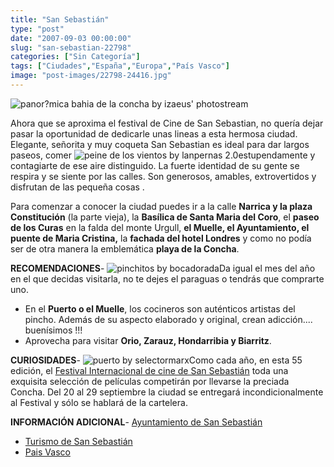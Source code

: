 ```yaml
---
title: "San Sebastián"
type: "post"
date: "2007-09-03 00:00:00"
slug: "san-sebastian-22798"
categories: ["Sin Categoría"]
tags: ["Ciudades","España","Europa","País Vasco"]
image: "post-images/22798-24416.jpg"
---
```


![panor?mica bahia de la concha by izaeus' photostream](post-images/22798-24416.jpg "panor?mica bahia de la concha by izaeus' photostream")

Ahora que se aproxima el festival de Cine de San Sebastian, no quería dejar pasar la oportunidad de dedicarle unas lineas a esta hermosa ciudad. Elegante, señorita y muy coqueta San Sebastian es ideal para dar largos paseos, comer ![peine de los vientos by lanpernas 2.0](post-images/22798-24417.jpg "peine de los vientos by lanpernas 2.0")estupendamente y contagiarte de ese aire distinguido. La fuerte identidad de su gente se respira y se siente por las calles. Son generosos, amables, extrovertidos y disfrutan de las pequeña cosas .  
  
Para comenzar a conocer la ciudad puedes ir a la calle **Narrica y la plaza Constitución** (la parte vieja), la **Basílica de Santa Maria del Coro**, el **paseo de los Curas** en la falda del monte Urgull, **el Muelle, el Ayuntamiento, el puente de Maria Cristina,** la **fachada del hotel Londres** y como no podía ser de otra manera la emblemática **playa de la Concha**.  
  
**RECOMENDACIONES**- ![pinchitos by bocadorada](post-images/22798-24418.jpg "pinchitos by bocadorada")Da igual el mes del año en el que decidas visitarla, no te dejes el paraguas o tendrás que comprarte uno.
- En el **Puerto o el Muelle**, los cocineros son auténticos artistas del pincho. Además de su aspecto elaborado y original, crean adicción.... buenísimos !!!
- Aprovecha para visitar **Orio, Zarauz, Hondarribia y Biarritz**.

**CURIOSIDADES**- ![puerto by selectormarx](post-images/22798-24419.jpg "puerto by selectormarx")Como cada año, en esta 55 edición, el [Festival Internacional de cine de San Sebastián](http://www.sansebastianfestival.com/2007/es3/n16.php) toda una exquisita selección de películas competirán por llevarse la preciada Concha. Del 20 al 29 septiembre la ciudad se entregará incondicionalmente al Festival y sólo se hablará de la cartelera.

**INFORMACIÓN ADICIONAL**- [Ayuntamiento de San Sebastián](http://www.donostia.org/taxo.nsf/fwHome?ReadForm)
- [ Turismo de San Sebastián](http://www.donostia.org/CAT/Home.nsf/frmswPrincipalCA?OpenFrameset)
- [Pais Vasco](http://www.paisvasco.com/donostia/)